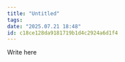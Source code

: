 ```yaml
---
title: "Untitled"
tags: 
date: "2025.07.21 18:48"
id: c18ce128da9181719b1d4c2924a6d1f4
---
```


Write here
